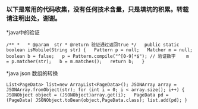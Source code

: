 ### 以下是常用的代码收集，没有任何技术含量，只是填坑的积累。转载请注明出处，谢谢。
*java中的验证

`/**
     *  
     * @param  str
     * @return 验证通过返回true
     */  
 public static boolean isMobile(String str) {  
        Pattern p = null;  
        Matcher m = null;  
        boolean b = false;  
        p = Pattern.compile("^[0-9]*$"); // 验证数字   
        m = p.matcher(str);  
        b = m.matches();  
        return b;  
    }`
    
*java json 数组的转换

`List<PageData> list=new ArrayList<PageData>();
JSONArray array = JSONArray.fromObject(str);
  for (int i = 0; i < array.size(); i++) {  
            JSONObject object = (JSONObject)array.get(i);  
            PageData pd = (PageData) JSONObject.toBean(object,PageData.class);
            list.add(pd);
  }`
